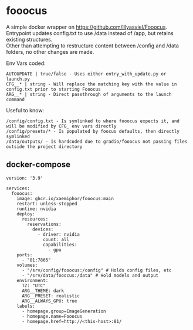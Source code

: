 # fooocus

A simple docker wrapper on https://github.com/lllyasviel/Fooocus.   
Entrypoint updates config.txt to use /data instead of /app, but retains existing structures.   
Other than attempting to restructure content between /config and /data folders, no other changes are made.

Env Vars coded:
```
AUTOUPDATE | true/false - Uses either entry_with_update.py or launch.py
CFG__* | string - Will replace the matching key with the value in config.txt prior to starting Fooocus
ARG__* | string - Direct passthrough of arguments to the launch command
```

Useful to know:
```
/config/config.txt - Is symlinked to where fooocus expects it, and will be modified by CFG_ env vars directly
/config/presets/* - Is populated by foocus defaults, then directly symlinked
/data/outputs/ - Is hardcoded due to gradio/fooocus not passing files outside the project directory
```

## docker-compose
```
version: '3.9'

services:
  fooocus:
    image: ghcr.io/xaemiphor/fooocus:main
    restart: unless-stopped
    runtime: nvidia
    deploy:
      resources:
        reservations:
          devices:
            - driver: nvidia
              count: all
              capabilities:
                - gpu
    ports:
      - "81:7865"
    volumes:
      - "/srv/config/fooocus:/config" # Holds config files, etc
      - "/srv/data/fooocus:/data" # Hold models and output
    environment:
      TZ: "UTC"
      ARG__THEME: dark
      ARG__PRESET: realistic
      ARG__ALWAYS_GPU: true
    labels:
      - homepage.group=ImageGeneration
      - homepage.name=Fooocus
      - homepage.href=http://<this-host>:81/

```
